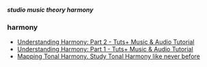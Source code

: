 _**studio music theory harmony**_

### harmony

- [Understanding Harmony: Part 2 - Tuts+ Music & Audio Tutorial](http://music.tutsplus.com/tutorials/understanding-harmony-part-2--audio-23259)
- [Understanding Harmony: Part 1 - Tuts+ Music & Audio Tutorial](http://music.tutsplus.com/tutorials/understanding-harmony-part-1--audio-23066)
- [Mapping Tonal Harmony. Study Tonal Harmony like never before](http://mdecks.com/mapharmony.phtml)
